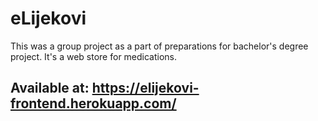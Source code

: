 # eLijekovi

This was a group project as a part of preparations for bachelor's degree project.
It's a web store for medications.

## Available at: https://elijekovi-frontend.herokuapp.com/
